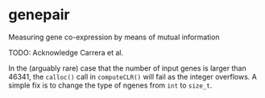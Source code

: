 # genepair
Measuring gene co-expression by means of mutual information

TODO:
Acknowledge Carrera et al.

In the (arguably rare) case that the number of input genes is larger than 46341, the `calloc()` call in `computeCLR()` will fail as the integer overflows. A simple fix is to change the type of ngenes from `int` to `size_t`.
